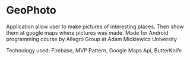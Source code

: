 # GeoPhoto
Application allow user to make pictures of interesting places. Then show them at google maps where pictures was made.
Made for Android programming course by Allegro Group at Adam Mickiewicz University 

Technology used:
Firebase,
MVP Pattern,
Google Maps Api,
ButterKnife

